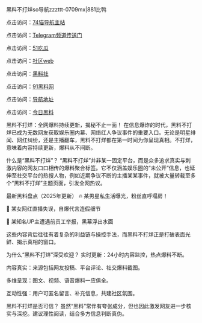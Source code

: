 黑料不打烊so导航zzzttt-0709mx|881比鸭

点击访问：<a href="https://74mao.com/">74猫导航主站</a>

点击访问：<a href="https://74mao.com/">Telegram频道传送门</a>

点击访问：<a href="https://heiliaox6jgh3.pages.dev">51吃瓜</a>

点击访问：<a href="https://heiliaokof3cy.pages.dev">社区web</a>

点击访问：<a href="https://heiliaotlyq53.pages.dev">黑料社</a>

点击访问：<a href="https://heiliao3gvg9x.pages.dev">91黑料网</a>

点击访问：<a href="https://heiliaoxfe5rb.pages.dev">导航地址</a>

点击访问：<a href="https://heiliaoubleqx.pages.dev">今日黑料</a>

黑料不打烊：全网爆料持续更新，揭秘不止一面！
在信息爆炸的时代，黑料不打烊已成为无数网友获取娱乐圈内幕、网络红人争议事件的重要入口。无论是明星绯闻、网红纠纷，还是主播翻车，黑料不打烊都在第一时间为你呈现真相。不打烊，意味着内容持续更新，爆料从不间断。

什么是“黑料不打烊”？
“黑料不打烊”并非某一固定平台，而是众多追求真实与刺激内容的网友口口相传的爆料聚合标签。它不仅涵盖娱乐圈的“未公开”信息，也延伸至社交平台的热搜人物，例如近期争议不断的主播某某事件，就被大量转载至多个“黑料不打烊”主题页面，引发全网热议。

最新黑料盘点（2025年更新）
🔥 某男星私生活曝光，粉丝直呼塌房！

🚨 某女网红直播失误，自爆代言造假细节

💬 某知名UP主遭遇前员工举报，黑幕浮出水面

这些内容背后往往有着复杂的利益链与操控手法，而黑料不打烊正是打破表面光鲜、揭示真相的窗口。

为什么“黑料不打烊”深受欢迎？
实时更新：24小时内容监控，热点爆料不断。

内容真实：来源包括网友投稿、平台评论、社交爆料截图。

多维呈现：图文、视频、语音爆料一应俱全。

互动性强：用户可匿名留言、补充信息，共建社区氛围。

黑料不打烊是否可信？
虽然“黑料”常伴有夸张成分，但也因此激发网友进一步核实与深挖。建议理性阅读，结合多方信息判断真伪。

